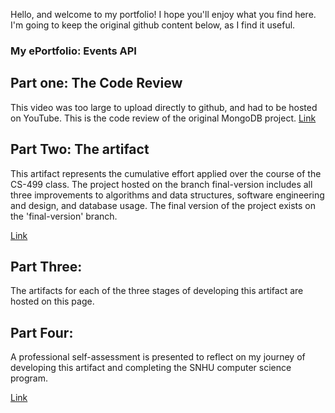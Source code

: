 Hello, and welcome to my portfolio! 
I hope you'll enjoy what you find here.
I'm going to keep the original github content below, as I find it useful. 

### My ePortfolio: Events API

## Part one: The Code Review
This video was too large to upload directly to github, and had to be hosted on YouTube. This is the code review of the original MongoDB project.
[Link](https://youtu.be/uIffjfdDBas)

## Part Two: The artifact
This artifact represents the cumulative effort applied over the course of the CS-499 class. The project hosted on the branch final-version includes all three improvements to algorithms and data structures, software engineering and design, and database usage. The final version of the project exists on the 'final-version' branch.

[Link](https://github.com/medicurt/medicurt.github.io/tree/final-version)

## Part Three: 
The artifacts for each of the three stages of developing this artifact are hosted on this page. 

## Part Four:
A professional self-assessment is presented to reflect on my journey of developing this artifact and completing the SNHU computer science program.

[Link](https://github.com/medicurt/medicurt.github.io/blob/main/Professional%20Self-Assessment.docx)
